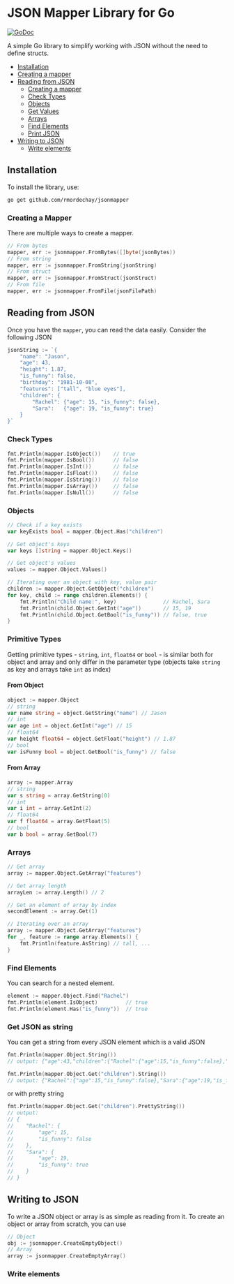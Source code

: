 # JSON Mapper Library for Go

[![GoDoc](https://pkg.go.dev/badge/badge)](https://pkg.go.dev/github.com/rmordechay/jsonmapper)

A simple Go library to simplify working with JSON without the need to define structs.

* [Installation](#Installation)
* [Creating a mapper](#creating-a-mapper)
* [Reading from JSON](#Reading-from-JSON)
  * [Creating a mapper](#creating-a-mapper)
  * [Check Types](#Check-Types)
  * [Objects](#Objects)
  * [Get Values](#Primitive-Types)
  * [Arrays](#Arrays)
  * [Find Elements](#Find-Elements)
  * [Print JSON](#Get-JSON-as-string)
* [Writing to JSON](#Writing-to-JSON)
  * [Write elements](#Write-elements)


## Installation
To install the library, use:

```bash
go get github.com/rmordechay/jsonmapper
```

### Creating a Mapper
There are multiple ways to create a mapper.
```go
// From bytes
mapper, err := jsonmapper.FromBytes([]byte(jsonBytes))
// From string
mapper, err := jsonmapper.FromString(jsonString)
// From struct
mapper, err := jsonmapper.FromStruct(jsonStruct)
// From file
mapper, err := jsonmapper.FromFile(jsonFilePath)
```

## Reading from JSON
Once you have the `mapper`, you can read the data easily. Consider the following JSON
```go
jsonString := `{
    "name": "Jason",
    "age": 43,
    "height": 1.87,
    "is_funny": false,
    "birthday": "1981-10-08",
    "features": ["tall", "blue eyes"],
    "children": {
        "Rachel": {"age": 15, "is_funny": false}, 
        "Sara":   {"age": 19, "is_funny": true}
    }
}`
```

### Check Types
```go
fmt.Println(mapper.IsObject())    // true
fmt.Println(mapper.IsBool())      // false
fmt.Println(mapper.IsInt())       // false
fmt.Println(mapper.IsFloat())     // false
fmt.Println(mapper.IsString())    // false
fmt.Println(mapper.IsArray())     // false
fmt.Println(mapper.IsNull())      // false
```

### Objects
```go
// Check if a key exists
var keyExists bool = mapper.Object.Has("children")

// Get object's keys
var keys []string = mapper.Object.Keys()

// Get object's values
values := mapper.Object.Values()

// Iterating over an object with key, value pair
children := mapper.Object.GetObject("children")
for key, child := range children.Elements() {
    fmt.Println("Child name:", key)               // Rachel, Sara
    fmt.Println(child.Object.GetInt("age"))       // 15, 19
    fmt.Println(child.Object.GetBool("is_funny")) // false, true
}
```

### Primitive Types
Getting primitive types - `string`, `int`, `float64` or `bool` - is similar both for object and array and only differ
in the parameter type (objects take `string` as key and arrays take `int` as index)
#### From Object
```go
object := mapper.Object
// string 
var name string = object.GetString("name") // Jason
// int 
var age int = object.GetInt("age") // 15
// float64 
var height float64 = object.GetFloat("height") // 1.87
// bool 
var isFunny bool = object.GetBool("is_funny") // false
```
#### From Array
```go
array := mapper.Array
// string 
var s string = array.GetString(0)
// int 
var i int = array.GetInt(2)
// float64 
var f float64 = array.GetFloat(5)
// bool 
var b bool = array.GetBool(7)
```


### Arrays
```go
// Get array
array := mapper.Object.GetArray("features")

// Get array length
arrayLen := array.Length() // 2

// Get an element of array by index
secondElement := array.Get(1)

// Iterating over an array
array := mapper.Object.GetArray("features")
for _, feature := range array.Elements() {
    fmt.Println(feature.AsString) // tall, ...
}
```

### Find Elements
You can search for a nested element. 
```go
element := mapper.Object.Find("Rachel")
fmt.Println(element.IsObject)         // true 
fmt.Println(element.Has("is_funny"))  // true 
```

### Get JSON as string
You can get a string from every JSON element which is a valid JSON
```go
fmt.Println(mapper.Object.String())
// output: {"age":43,"children":{"Rachel":{"age":15,"is_funny":false},"Sara":{"age":19,"is_funny":true}},"features":["tall","blue eyes"],"is_funny":false,"name":"Jason"}

fmt.Println(mapper.Object.Get("children").String())
// output: {"Rachel":{"age":15,"is_funny":false},"Sara":{"age":19,"is_funny":true}}
```
or with pretty string 
```go
fmt.Println(mapper.Object.Get("children").PrettyString())
// output:
// {
//    "Rachel": {
//        "age": 15,
//        "is_funny": false
//    },
//    "Sara": {
//        "age": 19,
//        "is_funny": true
//    }
// }
```

## Writing to JSON
To write a JSON object or array is as simple as reading from it.
To create an object or array from scratch, you can use
```go
// Object
obj := jsonmapper.CreateEmptyObject()
// Array
array := jsonmapper.CreateEmptyArray()
```

### Write elements
